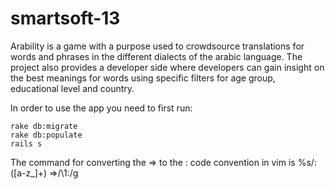 smartsoft-13
============

Arability is a game with a purpose used to crowdsource translations for words
and phrases in the different dialects of the arabic language. The project also
provides a developer side where developers can gain insight on the best meanings
for words using specific filters for age group, educational level and country.


In order to use the app you need to first run:

    rake db:migrate
    rake db:populate
    rails s

The command for converting the => to the : code convention in vim is
    %s/:\([a-z_]\+\) =>/\1:/g

